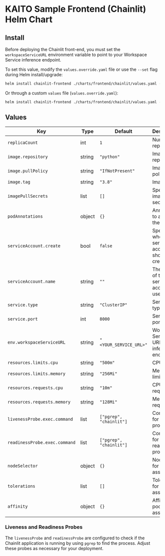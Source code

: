 # KAITO Sample Frontend (Chainlit) Helm Chart
## Install
Before deploying the Chainlit front-end, you must set the `workspaceServiceURL` environment variable to point to your Workspace Service inference endpoint.

To set this value, modify the `values.override.yaml` file or use the `--set` flag during Helm install/upgrade:

```bash
helm install chainlit-frontend ./charts/frontend/chainlit/values.yaml --set env.workspaceServiceURL="http://<CLUSTER_IP>:80/chat"
```

Or through a custom `values` file (`values.override.yaml`): 
```bash
helm install chainlit-frontend ./charts/frontend/chainlit/values.yaml -f values.override.yaml
```

## Values

| Key                                      | Type    | Default                                   | Description |
|------------------------------------------|---------|-------------------------------------------|-------------|
| `replicaCount`                           | int     | `1`                                       | Number of replicas |
| `image.repository`                       | string  | `"python"`                                | Image repository |
| `image.pullPolicy`                       | string  | `"IfNotPresent"`                          | Image pull policy |
| `image.tag`                              | string  | `"3.8"`                                   | Image tag |
| `imagePullSecrets`                       | list    | `[]`                                      | Specify image pull secrets |
| `podAnnotations`                         | object  | `{}`                                      | Annotations to add to the pod |
| `serviceAccount.create`                  | bool    | `false`                                   | Specifies whether a service account should be created |
| `serviceAccount.name`                    | string  | `""`                                      | The name of the service account to use |
| `service.type`                           | string  | `"ClusterIP"`                             | Service type |
| `service.port`                           | int     | `8000`                                    | Service port |
| `env.workspaceServiceURL`                | string  | `"<YOUR_SERVICE_URL>"`                    | Workspace Service URL for the inference endpoint |
| `resources.limits.cpu`                   | string  | `"500m"`                                  | CPU limit |
| `resources.limits.memory`                | string  | `"256Mi"`                                 | Memory limit |
| `resources.requests.cpu`                 | string  | `"10m"`                                   | CPU request |
| `resources.requests.memory`              | string  | `"128Mi"`                                 | Memory request |
| `livenessProbe.exec.command`             | list    | `["pgrep", "chainlit"]`                   | Command for liveness probe |
| `readinessProbe.exec.command`            | list    | `["pgrep", "chainlit"]`                   | Command for readiness probe |
| `nodeSelector`                           | object  | `{}`                                      | Node labels for pod assignment |
| `tolerations`                            | list    | `[]`                                      | Tolerations for pod assignment |
| `affinity`                               | object  | `{}`                                      | Affinity for pod assignment |

### Liveness and Readiness Probes

The `livenessProbe` and `readinessProbe` are configured to check if the Chainlit application is running by using `pgrep` to find the process. Adjust these probes as necessary for your deployment.
